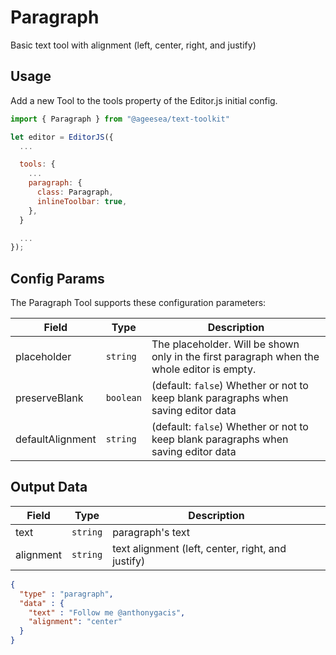 <script setup>

</script>

# Paragraph

Basic text tool with alignment (left, center, right, and justify)

## Usage

Add a new Tool to the tools property of the Editor.js initial config.

```js
import { Paragraph } from "@ageesea/text-toolkit"

let editor = EditorJS({
  ...

  tools: {
    ...
    paragraph: {
      class: Paragraph,
      inlineToolbar: true,
    },
  }

  ...
});
```

## Config Params

The Paragraph Tool supports these configuration parameters:

| Field            | Type      | Description        |
|------------------|-----------| ------------------ |
| placeholder      | `string`  | The placeholder. Will be shown only in the first paragraph when the whole editor is empty.  |
| preserveBlank    | `boolean` | (default: `false`) Whether or not to keep blank paragraphs when saving editor data |
| defaultAlignment | `string`  | (default: `false`) Whether or not to keep blank paragraphs when saving editor data |

## Output Data

| Field     | Type     | Description     |
|-----------|----------|-----------------|
| text      | `string` | paragraph's text |
| alignment | `string`  | text alignment (left, center, right, and justify) |

```json
{
  "type" : "paragraph",
  "data" : {
    "text" : "Follow me @anthonygacis",
    "alignment": "center"
  }
}
```
